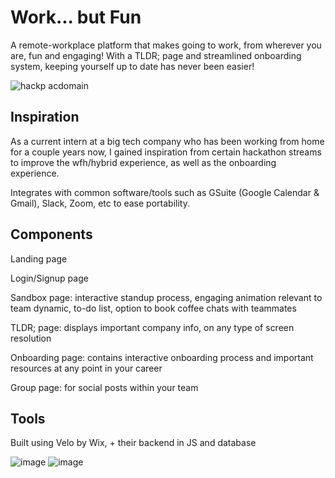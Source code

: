 # Work... but Fun
A remote-workplace platform that makes going to work, from wherever you are, fun and engaging! With a TLDR; page and streamlined onboarding system, keeping yourself up to date has never been easier!

![hackp acdomain](https://user-images.githubusercontent.com/123273398/213926859-270a5145-34b2-40a3-a3f9-5e3ab2d24420.png)

## Inspiration

As a current intern at a big tech company who has been working from home for a couple years now, I gained inspiration from certain hackathon streams to improve the wfh/hybrid experience, as well as the onboarding experience.

Integrates with common software/tools such as GSuite (Google Calendar & Gmail), Slack, Zoom, etc to ease portability.

## Components

Landing page

Login/Signup page

Sandbox page: interactive standup process, engaging animation relevant to team dynamic, to-do list, option to book coffee chats with teammates

TLDR; page: displays important company info, on any type of screen resolution

Onboarding page: contains interactive onboarding process and important resources at any point in your career

Group page: for social posts within your team

## Tools
Built using Velo by Wix, + their backend in JS and database

![image](https://user-images.githubusercontent.com/123273398/213926901-04885188-98bd-4b29-9cf1-c69aa64837f0.png)
![image](https://user-images.githubusercontent.com/123273398/213926912-c559a6fe-84f4-43b9-a48e-fcb38d7ea6cd.png)

